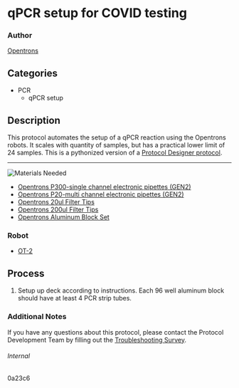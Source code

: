 # qPCR setup for COVID testing

### Author
[Opentrons](https://opentrons.com/)

## Categories
* PCR
	* qPCR setup

## Description
This protocol automates the setup of a qPCR reaction using the Opentrons robots. It scales with quantity of samples, but has a practical lower limit of 24 samples. This is a pythonized version of a [Protocol Designer protocol](https://s3.amazonaws.com/pf-upload-01/u-4256/0/2020-09-21/tm23shu/Full%20PCR%20Plate%20with%20Master%20Mix%20.json).

---
![Materials Needed](https://s3.amazonaws.com/opentrons-protocol-library-website/custom-README-images/001-General+Headings/materials.png)

* [Opentrons P300-single channel electronic pipettes (GEN2)](https://shop.opentrons.com/collections/ot-2-robot/products/single-channel-electronic-pipette?variant=5984549109789)
* [Opentrons P20-multi channel electronic pipettes (GEN2)](https://shop.opentrons.com/collections/ot-2-robot/products/8-channel-electronic-pipette)
* [Opentrons 20ul Filter Tips](https://shop.opentrons.com/collections/opentrons-tips/products/opentrons-20ul-filter-tips)
* [Opentrons 200ul Filter Tips](https://shop.opentrons.com/collections/opentrons-tips/products/opentrons-200ul-filter-tips)
* [Opentrons Aluminum Block Set](https://shop.opentrons.com/products/aluminum-block-set)

### Robot
* [OT-2](https://opentrons.com/ot-2)

## Process
1. Setup up deck according to instructions.  Each 96 well aluminum block should have at least 4 PCR strip tubes. 

### Additional Notes
If you have any questions about this protocol, please contact the Protocol Development Team by filling out the [Troubleshooting Survey](https://protocol-troubleshooting.paperform.co/).

###### Internal
0a23c6
